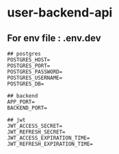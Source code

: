 # user-backend-api

## For env file : .env.dev

```env
## postgres
POSTGRES_HOST=
POSTGRES_PORT=
POSTGRES_PASSWORD=
POSTGRES_USERNAME=
POSTGRES_DB=

## backend
APP_PORT=
BACKEND_PORT=

## jwt
JWT_ACCESS_SECRET=
JWT_REFRESH_SECRET=
JWT_ACCESS_EXPIRATION_TIME=
JWT_REFRESH_EXPIRATION_TIME=
```
